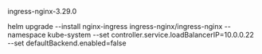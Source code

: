 ingress-nginx-3.29.0

helm upgrade --install nginx-ingress ingress-nginx/ingress-nginx --namespace kube-system
--set controller.service.loadBalancerIP=10.0.0.22
--set defaultBackend.enabled=false